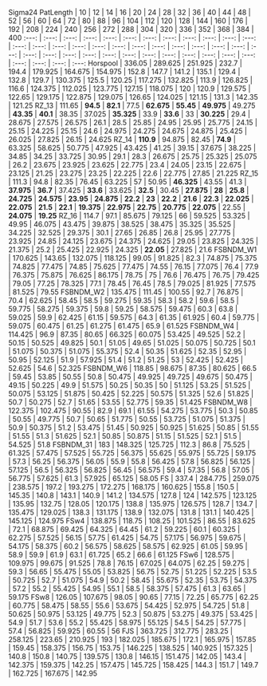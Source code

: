 Sigma24
PatLength | 10 | 12 | 14 | 16 | 20 | 24 | 28 | 32 | 36 | 40 | 44 | 48 | 52 | 56 | 60 | 64 | 72 | 80 | 88 | 96 | 104 | 112 | 120 | 128 | 144 | 160 | 176 | 192 | 208 | 224 | 240 | 256 | 272 | 288 | 304 | 320 | 336 | 352 | 368 | 384 | 400
 :---: | :---: | :---: | :---: | :---: | :---: | :---: | :---: | :---: | :---: | :---: | :---: | :---: | :---: | :---: | :---: | :---: | :---: | :---: | :---: | :---: | :---: | :---: | :---: | :---: | :---: | :---: | :---: | :---: | :---: | :---: | :---: | :---: | :---: | :---: | :---: | :---: | :---: | :---: | :---: | :---: 
Horspool | 336.05 | 289.625 | 251.925 | 232.7 | 194.4 | 179.925 | 164.675 | 154.975 | 152.8 | 147.7 | 141.2 | 135.1 | 129.4 | 132.8 | 129.7 | 130.375 | 125.5 | 120.25 | 117.275 | 132.825 | 113.9 | 126.825 | 116.6 | 124.375 | 112.025 | 123.775 | 127.15 | 118.075 | 120 | 120.9 | 129.575 | 122.65 | 129.175 | 122.875 | 129.075 | 126.65 | 124.025 | 121.15 | 131.3 | 142.35 | 121.25
RZ_13 | 111.65 |  **94.5**  |  **82.1**  | 77.5 |  **62.675**  |  **55.45**  |  **49.975**  | 49.275 |  **43.35**  |  **40.1**  | 38.35 | 37.025 |  **35.325**  | 33.9 |  **33.6**  | 33 |  **30.225**  | 29.4 | 28.675 | 27.575 | 26.575 | 26.1 | 28.5 | 25.85 | 24.95 | 25.95 | 25.775 | 24.15 | 25.15 | 24.225 | 25.15 | 24.6 | 24.975 | 24.275 | 24.675 | 24.875 | 25.425 | 26.025 | 27.825 | 26.15 | 24.625
RZ_14 |  **110.9**  | 94.875 | 82.45 |  **74.9**  | 63.325 | 58.625 | 50.775 | 47.925 | 43.425 | 41.25 | 39.15 | 37.675 | 38.225 | 34.85 | 34.25 | 33.725 | 30.95 | 29.1 | 28.3 | 26.675 | 25.75 | 25.325 | 25.075 | 26.2 | 23.675 | 23.925 | 23.625 | 22.775 | 23.4 | 24.05 | 23.15 | 22.675 | 23.125 | 21.25 | 23.275 | 23.25 | 22.225 | 22.6 | 22.775 | 27.85 | 21.225
RZ_15 | 111.3 | 94.8 | 82.35 | 76.45 | 63.225 | 57 | 50.95 |  **46.325**  | 43.55 | 41.3 |  **37.975**  |  **36.7**  | 37.425 |  **33.6**  | 33.625 |  **32.5**  | 30.45 |  **27.875**  |  **28**  |  **25.8**  |  **24.725**  |  **24.575**  |  **23.95**  |  **24.875**  |  **22.2**  |  **23**  |  **22.2**  |  **21.6**  |  **22.3**  |  **22.025**  |  **22.075**  |  **21.5**  |  **22.1**  |  **19.375**  |  **22.975**  |  **22.75**  |  **20.775**  |  **22.075**  | 22.55 |  **24.075**  |  **19.25** 
RZ_16 | 114.7 | 97.1 | 85.675 | 79.125 | 66 | 59.525 | 53.325 | 49.95 | 46.075 | 43.475 | 39.875 | 38.525 | 38.475 | 35.325 | 35.525 | 34.225 | 32.525 | 29.375 | 30.1 | 27.65 | 26.85 | 26.8 | 25.95 | 27.775 | 23.925 | 24.85 | 24.125 | 23.675 | 24.375 | 24.625 | 29.05 | 23.825 | 24.325 | 21.375 | 25.2 | 25.425 | 22.925 | 24.325 |  **22.05**  | 27.825 | 21.6
FSBNDM_W1 | 170.625 | 143.65 | 132.075 | 118.125 | 99.05 | 91.825 | 82.3 | 74.875 | 75.375 | 74.825 | 77.475 | 74.85 | 75.625 | 77.475 | 74.55 | 76.15 | 77.075 | 76.4 | 77.9 | 76.375 | 75.875 | 76.625 | 86.175 | 78.75 | 75 | 76.6 | 76.475 | 76.75 | 79.425 | 79.05 | 77.25 | 78.325 | 77.1 | 78.45 | 76.45 | 78.5 | 79.025 | 81.925 | 77.575 | 81.525 | 79.55
FSBNDM_W2 | 135.475 | 111.45 | 100.55 | 92.7 | 76.875 | 70.4 | 62.625 | 58.45 | 58.5 | 59.275 | 59.35 | 58.3 | 58.2 | 59.6 | 58.5 | 59.775 | 58.275 | 59.375 | 59.8 | 59.25 | 58.575 | 59.475 | 60.3 | 63.8 | 59.025 | 59.9 | 62.425 | 61.15 | 59.575 | 64.3 | 61.35 | 61.925 | 60.4 | 59.775 | 59.075 | 60.475 | 61.25 | 61.275 | 61.475 | 65.9 | 61.525
FSBNDM_W4 | 114.425 | 96.9 | 87.35 | 80.65 | 66.325 | 60.075 | 53.425 | 49.525 | 52.2 | 50.15 | 50.525 | 49.825 | 50.1 | 51.05 | 49.65 | 51.025 | 50.075 | 50.725 | 50.1 | 51.075 | 50.375 | 51.075 | 55.375 | 52.4 | 50.35 | 51.625 | 52.35 | 52.95 | 50.95 | 52.125 | 51.9 | 57.925 | 51.4 | 51.2 | 51.25 | 53 | 52.425 | 52.425 | 52.625 | 54.6 | 52.325
FSBNDM_W6 | 118.85 | 98.675 | 87.35 | 80.625 | 66.5 | 59.45 | 53.85 | 50.55 | 50.8 | 50.475 | 49.925 | 49.725 | 49.675 | 50.475 | 49.15 | 50.225 | 49.9 | 51.575 | 50.25 | 50.35 | 50 | 51.125 | 53.25 | 51.525 | 50.075 | 53.125 | 51.875 | 50.425 | 52.225 | 50.575 | 51.325 | 52.6 | 51.825 | 50.7 | 50.275 | 52.7 | 51.65 | 53.55 | 52.775 | 59.35 | 51.425
FSBNDM_W8 | 122.375 | 102.475 | 90.55 | 82.9 | 69.1 | 61.55 | 54.275 | 53.775 | 50.3 | 50.85 | 50.55 | 49.775 | 50.7 | 50.65 | 51.775 | 50.55 | 53.725 | 51.075 | 51.375 | 50.9 | 50.375 | 51.2 | 53.475 | 51.45 | 50.925 | 50.925 | 51.625 | 50.85 | 51.55 | 51.55 | 51.3 | 51.625 | 52.1 | 50.85 | 50.875 | 51.15 | 51.525 | 52.1 | 51.5 | 54.525 | 51.8
FSBNDM_31 | 183 | 148.325 | 125.725 | 112.3 | 86.8 | 75.525 | 61.325 | 57.475 | 57.525 | 55.725 | 56.375 | 55.625 | 55.975 | 55.725 | 59.175 | 57.3 | 56.25 | 56.375 | 56.05 | 55.9 | 55.8 | 56.425 | 57.8 | 56.825 | 56.125 | 57.125 | 56.5 | 56.325 | 56.825 | 56.45 | 56.575 | 59.4 | 57.35 | 56.8 | 57.05 | 56.775 | 57.625 | 61.3 | 57.925 | 65.125 | 58.05
FS | 337.4 | 284.775 | 259.075 | 238.575 | 197.2 | 193.275 | 172.275 | 168.175 | 160.625 | 155.8 | 150.5 | 145.35 | 140.8 | 143.1 | 140.9 | 141.2 | 134.575 | 127.8 | 124 | 142.575 | 123.125 | 135.95 | 132.75 | 128.05 | 120.175 | 138.8 | 135.975 | 126.575 | 128.7 | 134.7 | 135.475 | 129.025 | 138.3 | 131.175 | 138.9 | 132.075 | 131.8 | 131.1 | 140.425 | 145.125 | 124.975
FSw4 | 138.875 | 118.75 | 108.25 | 101.525 | 86.55 | 83.625 | 72.1 | 68.875 | 69.425 | 64.325 | 64.45 | 61.2 | 59.225 | 60.1 | 60.325 | 62.275 | 57.525 | 56.15 | 57.75 | 61.425 | 54.75 | 57.175 | 56.975 | 59.675 | 54.175 | 58.375 | 60.2 | 56.575 | 58.625 | 58.575 | 62.925 | 61.05 | 59.95 | 58.9 | 59.9 | 61.9 | 63.1 | 61.725 | 65.2 | 66.6 | 61.125
FSw6 | 128.575 | 109.975 | 99.675 | 91.525 | 78.8 | 76.15 | 67.025 | 64.075 | 62.25 | 59.275 | 59.3 | 56.65 | 55.475 | 55.05 | 53.825 | 56.75 | 52.75 | 51.225 | 52.225 | 53.5 | 50.725 | 52.7 | 51.075 | 54.9 | 50.2 | 58.45 | 55.675 | 52.35 | 53.75 | 54.375 | 57.2 | 55.2 | 55.425 | 54.95 | 55.1 | 58.5 | 58.375 | 57.475 | 61.3 | 63.65 | 59.175
FSw8 | 126.05 | 107.675 | 98.05 | 90.65 | 77.15 | 72.25 | 65.775 | 62.25 | 60.775 | 58.475 | 58.55 | 55.6 | 53.675 | 54.425 | 52.975 | 54.725 | 51.8 | 50.625 | 50.975 | 53.125 | 49.775 | 52.3 | 50.875 | 53.275 | 49.375 | 53.425 | 54.9 | 51.7 | 53.6 | 55.2 | 55.425 | 58.975 | 55.125 | 54.5 | 54.25 | 57.775 | 57.4 | 56.825 | 59.925 | 60.55 | 56
FJS | 363.725 | 312.775 | 283.25 | 258.125 | 223.65 | 210.925 | 193 | 182.025 | 185.675 | 172.1 | 165.975 | 157.85 | 159.45 | 158.375 | 156.75 | 153.75 | 146.225 | 138.525 | 140.925 | 157.325 | 140.8 | 150.8 | 140.75 | 139.575 | 130.8 | 146.15 | 151.475 | 142.05 | 143.4 | 142.375 | 159.375 | 142.25 | 157.475 | 145.725 | 158.425 | 144.3 | 151.7 | 149.7 | 162.725 | 167.675 | 142.95
